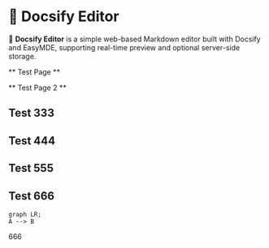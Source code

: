 # 📖 Docsify Editor
🚀 **Docsify Editor**  is a simple web-based Markdown editor built with Docsify and EasyMDE, supporting real-time preview and optional server-side storage.

** Test Page **

** Test Page 2 **

## Test 333

## Test 444

## Test 555

## Test 666

```mermaid
graph LR;
A --> B
```
666